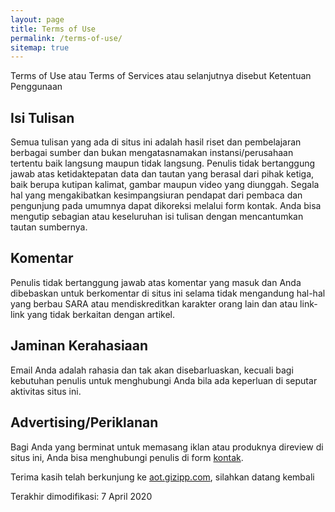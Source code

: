 ```yaml
---
layout: page
title: Terms of Use
permalink: /terms-of-use/
sitemap: true
---
```

Terms of Use atau Terms of Services atau selanjutnya disebut Ketentuan Penggunaan

## Isi Tulisan

Semua tulisan yang ada di situs ini adalah hasil riset dan pembelajaran berbagai sumber dan bukan mengatasnamakan instansi/perusahaan tertentu baik langsung maupun tidak langsung. Penulis tidak bertanggung jawab atas ketidaktepatan data dan tautan yang berasal dari pihak ketiga, baik berupa kutipan kalimat, gambar maupun video yang diunggah. Segala hal yang mengakibatkan kesimpangsiuran pendapat dari pembaca dan pengunjung pada umumnya dapat dikoreksi melalui form kontak. Anda bisa mengutip sebagian atau keseluruhan isi tulisan dengan mencantumkan tautan sumbernya.

## Komentar

Penulis tidak bertanggung jawab atas komentar yang masuk dan Anda dibebaskan untuk berkomentar di situs ini selama tidak mengandung hal-hal yang berbau SARA atau mendiskreditkan karakter orang lain dan atau link-link yang tidak berkaitan dengan artikel.

## Jaminan Kerahasiaan

Email Anda adalah rahasia dan tak akan disebarluaskan, kecuali bagi kebutuhan penulis untuk menghubungi Anda bila ada keperluan di seputar aktivitas situs ini.

## Advertising/Periklanan

Bagi Anda yang berminat untuk memasang iklan atau produknya direview di situs ini, Anda bisa menghubungi penulis di form [kontak](/contact).

Terima kasih telah berkunjung ke [aot.gizipp.com](/), silahkan datang kembali

Terakhir dimodifikasi: 7 April 2020
